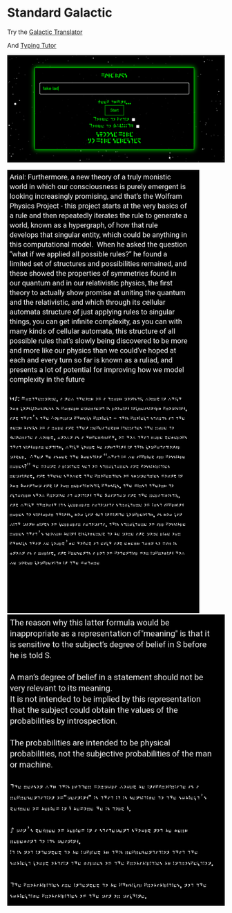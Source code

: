 # Standard Galactic


Try the [Galactic Translator](https://standardgalactic.github.io/sga-converter.html)

And [Typing Tutor](https://standardgalactic.github.io/typing-tutor)

![](galactic-typing-tutor.png)

![](sga-sample.png)
![](sga-sample-02.png)
